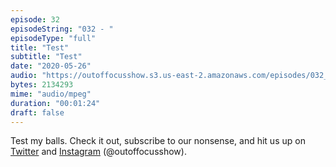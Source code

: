 ```yaml
---
episode: 32 
episodeString: "032 - "
episodeType: "full"
title: "Test"
subtitle: "Test"
date: "2020-05-26"
audio: "https://outoffocusshow.s3.us-east-2.amazonaws.com/episodes/032_test.mp3"
bytes: 2134293
mime: "audio/mpeg"
duration: "00:01:24"
draft: false
---
```


Test my balls. Check it out, subscribe to our nonsense, and hit us up on [Twitter][twit] and [Instagram][insta] (\@outoffocusshow).

[twit]: https://twitter.com/outoffocusshow
[insta]: https://instagram.com/outoffocusshow
